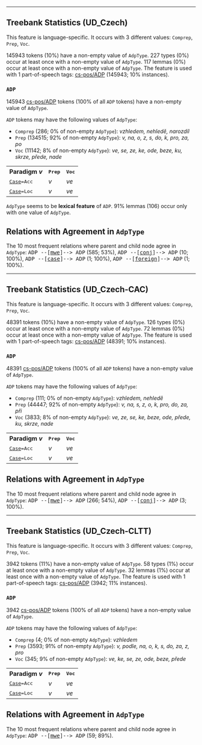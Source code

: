 

--------------------------------------------------------------------------------

## Treebank Statistics (UD_Czech)

This feature is language-specific.
It occurs with 3 different values: `Comprep`, `Prep`, `Voc`.

145943 tokens (10%) have a non-empty value of `AdpType`.
227 types (0%) occur at least once with a non-empty value of `AdpType`.
117 lemmas (0%) occur at least once with a non-empty value of `AdpType`.
The feature is used with 1 part-of-speech tags: [cs-pos/ADP]() (145943; 10% instances).

### `ADP`

145943 [cs-pos/ADP]() tokens (100% of all `ADP` tokens) have a non-empty value of `AdpType`.

`ADP` tokens may have the following values of `AdpType`:

* `Comprep` (286; 0% of non-empty `AdpType`): <em>vzhledem, nehledě, narozdíl</em>
* `Prep` (134515; 92% of non-empty `AdpType`): <em>v, na, o, z, s, do, k, pro, za, po</em>
* `Voc` (11142; 8% of non-empty `AdpType`): <em>ve, se, ze, ke, ode, beze, ku, skrze, přede, nade</em>

<table>
  <tr><th>Paradigm <i>v</i></th><th><tt>Prep</tt></th><th><tt>Voc</tt></th></tr>
  <tr><td><tt><a href="Case.html">Case</a>=Acc</tt></td><td><em>v</em></td><td><em>ve</em></td></tr>
  <tr><td><tt><a href="Case.html">Case</a>=Loc</tt></td><td><em>v</em></td><td><em>ve</em></td></tr>
</table>

`AdpType` seems to be **lexical feature** of `ADP`. 91% lemmas (106) occur only with one value of `AdpType`.

## Relations with Agreement in `AdpType`

The 10 most frequent relations where parent and child node agree in `AdpType`:
<tt>ADP --[<a href="../dep/mwe.html">mwe</a>]--> ADP</tt> (585; 53%),
<tt>ADP --[<a href="../dep/conj.html">conj</a>]--> ADP</tt> (10; 100%),
<tt>ADP --[<a href="../dep/case.html">case</a>]--> ADP</tt> (1; 100%),
<tt>ADP --[<a href="../dep/foreign.html">foreign</a>]--> ADP</tt> (1; 100%).



--------------------------------------------------------------------------------

## Treebank Statistics (UD_Czech-CAC)

This feature is language-specific.
It occurs with 3 different values: `Comprep`, `Prep`, `Voc`.

48391 tokens (10%) have a non-empty value of `AdpType`.
126 types (0%) occur at least once with a non-empty value of `AdpType`.
72 lemmas (0%) occur at least once with a non-empty value of `AdpType`.
The feature is used with 1 part-of-speech tags: [cs-pos/ADP]() (48391; 10% instances).

### `ADP`

48391 [cs-pos/ADP]() tokens (100% of all `ADP` tokens) have a non-empty value of `AdpType`.

`ADP` tokens may have the following values of `AdpType`:

* `Comprep` (111; 0% of non-empty `AdpType`): <em>vzhledem, nehledě</em>
* `Prep` (44447; 92% of non-empty `AdpType`): <em>v, na, s, z, o, k, pro, do, za, při</em>
* `Voc` (3833; 8% of non-empty `AdpType`): <em>ve, ze, se, ke, beze, ode, přede, ku, skrze, nade</em>

<table>
  <tr><th>Paradigm <i>v</i></th><th><tt>Prep</tt></th><th><tt>Voc</tt></th></tr>
  <tr><td><tt><a href="Case.html">Case</a>=Acc</tt></td><td><em>v</em></td><td><em>ve</em></td></tr>
  <tr><td><tt><a href="Case.html">Case</a>=Loc</tt></td><td><em>v</em></td><td><em>ve</em></td></tr>
</table>

## Relations with Agreement in `AdpType`

The 10 most frequent relations where parent and child node agree in `AdpType`:
<tt>ADP --[<a href="../dep/mwe.html">mwe</a>]--> ADP</tt> (266; 54%),
<tt>ADP --[<a href="../dep/conj.html">conj</a>]--> ADP</tt> (3; 100%).



--------------------------------------------------------------------------------

## Treebank Statistics (UD_Czech-CLTT)

This feature is language-specific.
It occurs with 3 different values: `Comprep`, `Prep`, `Voc`.

3942 tokens (11%) have a non-empty value of `AdpType`.
58 types (1%) occur at least once with a non-empty value of `AdpType`.
32 lemmas (1%) occur at least once with a non-empty value of `AdpType`.
The feature is used with 1 part-of-speech tags: [cs-pos/ADP]() (3942; 11% instances).

### `ADP`

3942 [cs-pos/ADP]() tokens (100% of all `ADP` tokens) have a non-empty value of `AdpType`.

`ADP` tokens may have the following values of `AdpType`:

* `Comprep` (4; 0% of non-empty `AdpType`): <em>vzhledem</em>
* `Prep` (3593; 91% of non-empty `AdpType`): <em>v, podle, na, o, k, s, do, za, z, pro</em>
* `Voc` (345; 9% of non-empty `AdpType`): <em>ve, ke, se, ze, ode, beze, přede</em>

<table>
  <tr><th>Paradigm <i>v</i></th><th><tt>Prep</tt></th><th><tt>Voc</tt></th></tr>
  <tr><td><tt><a href="Case.html">Case</a>=Acc</tt></td><td><em>v</em></td><td><em>ve</em></td></tr>
  <tr><td><tt><a href="Case.html">Case</a>=Loc</tt></td><td><em>v</em></td><td><em>ve</em></td></tr>
</table>

## Relations with Agreement in `AdpType`

The 10 most frequent relations where parent and child node agree in `AdpType`:
<tt>ADP --[<a href="../dep/mwe.html">mwe</a>]--> ADP</tt> (59; 89%).


